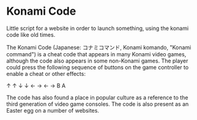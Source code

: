 # Konami Code
Little script for a website in order to launch something, using the konami code like old times.

The Konami Code (Japanese: コナミコマンド, Konami komando, "Konami command") is a cheat code that appears in many Konami video games, although the code also appears in some non-Konami games. The player could press the following sequence of buttons on the game controller to enable a cheat or other effects:

↑ ↑ ↓ ↓ ← → ← → B A

The code has also found a place in popular culture as a reference to the third generation of video game consoles. The code is also present as an Easter egg on a number of websites.
